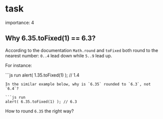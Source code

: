 # task

importance: 4

## Why 6.35.toFixed\(1\) == 6.3?

According to the documentation `Math.round` and `toFixed` both round to the nearest number: `0..4` lead down while `5..9` lead up.

For instance:

\`\`\`js run alert\( 1.35.toFixed\(1\) \); // 1.4

```text
In the similar example below, why is `6.35` rounded to `6.3`, not `6.4`?

```js run
alert( 6.35.toFixed(1) ); // 6.3
```

How to round `6.35` the right way?

